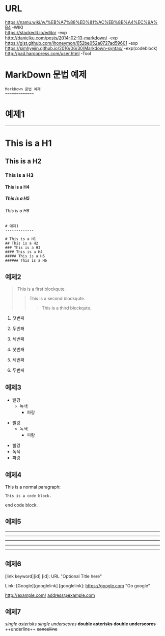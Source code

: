 # URL  
https://namu.wiki/w/%EB%A7%88%ED%81%AC%EB%8B%A4%EC%9A%B4 -WIKI  
https://stackedit.io/editor -exp  
http://danielku.com/posts/2014-02-13-markdown/ -exp  
https://gist.github.com/ihoneymon/652be052a0727ad59601 -exp  
https://simhyejin.github.io/2016/06/30/Markdown-syntax/ -exp(codeblock)  
http://pad.haroopress.com/user.html -Tool  

MarkDown 문법 예제
=============

    MarkDown 문법 예제  
    ============= 


# 예제1
-------------

# This is a H1
## This is a H2
### This is a H3
#### This is a H4
##### This is a H5
###### This is a H6  

    # 예제1
    -------------

    # This is a H1  
    ## This is a H2  
    ### This is a H3  
    #### This is a H4  
    ##### This is a H5  
    ###### This is a H6  

예제2
-------------
> This is a first blockqute.
>> This is a second blockqute.
>>> This is a third blockqute.

1. 첫번째
2. 두번째
3. 세번째

1. 첫번째
3. 세번째
2. 두번째

예제3
-------------
* 빨강
  * 녹색
    * 파랑

+ 빨강
  + 녹색
    + 파랑

- 빨강
- 녹색
- 파랑

예제4
-------------
This is a normal paragraph:

    This is a code block.
end code block.

예제5
-------------
* * *

***

*****

- - -

---------------------------------------

예제6
-------------
[link keyword][id]
[id]: URL "Optional Title here"

Link: [Google][googlelink]
[googlelink]: https://google.com "Go google"

<http://example.com/>
<address@example.com>


예제7
-------------
*single asterisks*
_single underscores_
**double asterisks**
__double underscores__
++underline++
~~cancelline~~
